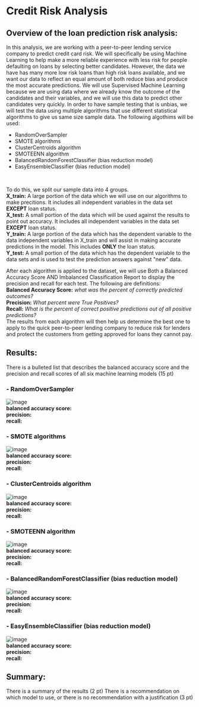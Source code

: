 # Credit Risk Analysis
## Overview of the loan prediction risk analysis:
  In this analysis, we are working with a peer-to-peer lending service company to predict credit card risk. We will specifically be using Machine Learning to help make a more reliable experience with less risk for people defaulting on loans by selecting better candidates. However, the data we have has many more low risk loans than high risk loans available, and we want our data to reflect an equal amount of both reduce bias and produce the most accurate predictions. We will use Supervised Machine Learning because we are using data where we already know the outcome of the candidates and their variables, and we will use this data to predict other candidates very quickly. In order to have sample testing that is unbias, we will test the data using multiple algorithms that use different statistical algorithms to give us same size sample data. The following algothims will be used:
- RandomOverSampler
- SMOTE algorithms
- ClusterCentroids algorithm
- SMOTEENN algorithm
- BalancedRandomForestClassifier (bias reduction model)
- EasyEnsembleClassifier (bias reduction model)</br>
</br>

To do this, we split our sample data into 4 groups.</br>
**X_train:** A large portion of the data which we will use on our algorithms to make precitions. It includes all independent variables in the data set **EXCEPT** loan status.</br>
**X_test:** A small portion of the data which will be used against the results to point out accuracy. It includes all independent variables in the data set **EXCEPT** loan status.</br>
**Y_train:** A large portion of the data which has the dependent variable to the data independent variables in X_train and will assist in making accurate predictions in the model. This includes **ONLY** the loan status.</br>
**Y_test:** A small portion of the data which has the dependent variable to the data sets and is used to test the prediction answers against "new" data.</br>

  After each algorithm is applied to the dataset, we will use Both a Balanced Accuracy Score AND Imbalanced Classification Report to display the precision and recall for each test. The following are definitions:</br>
**Balanced Accuracy Score:** *what was the percent of correctly predicted outcomes?*</br>
**Precision:** *What percent were True Positives?*</br>
**Recall:** *What is the percent of correct positive predictions out of all positive predictions?*</br>
  The results from each algorithm will then help us determine the best one to apply to the quick peer-to-peer lending company to reduce risk for lenders and protect the customers from getting approved for loans they cannot pay.</br>
  
## Results:

There is a bulleted list that describes the balanced accuracy score and the precision and recall scores of all six machine learning models (15 pt)
### - RandomOverSampler
![image](photos/.png)</br>
**balanced accuracy score:**</br>
**precision:**</br>
**recall:**</br>
### - SMOTE algorithms
![image](photos/.png)</br>
**balanced accuracy score:**</br>
**precision:**</br>
**recall:**</br>
### - ClusterCentroids algorithm
![image](photos/.png)</br>
**balanced accuracy score:**</br>
**precision:**</br>
**recall:**</br>
### - SMOTEENN algorithm
![image](photos/.png)</br>
**balanced accuracy score:**</br>
**precision:**</br>
**recall:**</br>
### - BalancedRandomForestClassifier (bias reduction model)
![image](photos/.png)</br>
**balanced accuracy score:**</br>
**precision:**</br>
**recall:**</br>
### - EasyEnsembleClassifier (bias reduction model)
![image](photos/.png)</br>
**balanced accuracy score:**</br>
**precision:**</br>
**recall:**</br>
## Summary:
There is a summary of the results (2 pt)
There is a recommendation on which model to use, or there is no recommendation with a justification (3 pt)
